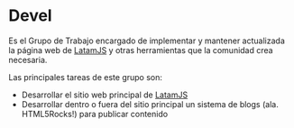 # Devel

Es el Grupo de Trabajo encargado de implementar y mantener actualizada la página web de [LatamJS](http://latamjs.org) y otras herramientas que la comunidad crea necesaria.

Las principales tareas de este grupo son:

* Desarrollar el sitio web principal de [LatamJS](http://latamjs.org)
* Desarrollar dentro o fuera del sitio principal un sistema de blogs (ala. HTML5Rocks!) para publicar contenido
